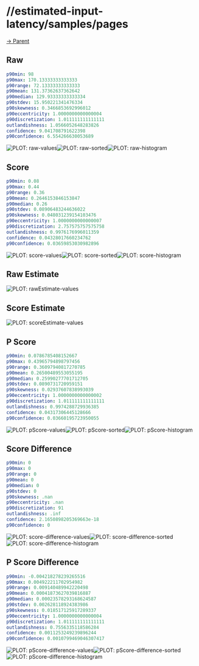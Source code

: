 
# //estimated-input-latency/samples/pages

[→ Parent](../..)


## Raw


```yaml
p90min: 98
p90max: 170.13333333333333
p90range: 72.13333333333333
p90mean: 131.37362637362642
p90median: 129.93333333333334
p90stdev: 15.950221341476334
p90skewness: 0.3466853692996012
p90eccentricity: 1.0000000000000004
p90discretization: 1.011111111111111
outlandishness: 1.0566052648283826
confidence: 9.041708791622398
p90confidence: 6.554266630053689

```

![PLOT: raw-values](./raw/values.svg)![PLOT: raw-sorted](./raw/sorted.svg)![PLOT: raw-histogram](./raw/histogram.svg)
## Score


```yaml
p90min: 0.08
p90max: 0.44
p90range: 0.36
p90mean: 0.2646153846153847
p90median: 0.26
p90stdev: 0.08906483244636022
p90skewness: 0.048031239154103476
p90eccentricity: 1.0000000000000007
p90discretization: 2.757575757575758
outlandishness: 0.9976176996011359
confidence: 0.04328017660234762
p90confidence: 0.03659853030982896

```

![PLOT: score-values](./score/values.svg)![PLOT: score-sorted](./score/sorted.svg)![PLOT: score-histogram](./score/histogram.svg)
## Raw Estimate

![PLOT: rawEstimate-values](./rawEstimate/values.svg)
## Score Estimate

![PLOT: scoreEstimate-values](./scoreEstimate/values.svg)
## P Score


```yaml
p90min: 0.0786785408152667
p90max: 0.43965794898797456
p90range: 0.36097940817270785
p90mean: 0.26500489553055195
p90median: 0.25990277701712705
p90stdev: 0.0890731720959151
p90skewness: 0.02937607838993039
p90eccentricity: 1.0000000000000002
p90discretization: 1.011111111111111
outlandishness: 0.9974288729936385
confidence: 0.04317306445128666
p90confidence: 0.03660195723950055

```

![PLOT: pScore-values](./pScore/values.svg)![PLOT: pScore-sorted](./pScore/sorted.svg)![PLOT: pScore-histogram](./pScore/histogram.svg)
## Score Difference


```yaml
p90min: 0
p90max: 0
p90range: 0
p90mean: 0
p90median: 0
p90stdev: 0
p90skewness: .nan
p90eccentricity: .nan
p90discretization: 91
outlandishness: .inf
confidence: 2.1650898205369663e-18
p90confidence: 0

```

![PLOT: score-difference-values](./score-difference/values.svg)![PLOT: score-difference-sorted](./score-difference/sorted.svg)![PLOT: score-difference-histogram](./score-difference/histogram.svg)
## P Score Difference


```yaml
p90min: -0.004218278239265516
p90max: 0.004922211702954982
p90range: 0.009140489942220498
p90mean: 0.00041873627039816887
p90median: 0.00023578293168624587
p90stdev: 0.002628118924383986
p90skewness: 0.018517125917289337
p90eccentricity: 1.0000000000000004
p90discretization: 1.011111111111111
outlandishness: 0.7556335118586284
confidence: 0.0011253249239896244
p90confidence: 0.0010799469046307417

```

![PLOT: pScore-difference-values](./pScore-difference/values.svg)![PLOT: pScore-difference-sorted](./pScore-difference/sorted.svg)![PLOT: pScore-difference-histogram](./pScore-difference/histogram.svg)